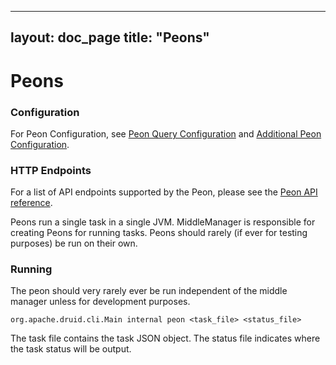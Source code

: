 <!--
  ~ Licensed to the Apache Software Foundation (ASF) under one
  ~ or more contributor license agreements.  See the NOTICE file
  ~ distributed with this work for additional information
  ~ regarding copyright ownership.  The ASF licenses this file
  ~ to you under the Apache License, Version 2.0 (the
  ~ "License"); you may not use this file except in compliance
  ~ with the License.  You may obtain a copy of the License at
  ~
  ~   http://www.apache.org/licenses/LICENSE-2.0
  ~
  ~ Unless required by applicable law or agreed to in writing,
  ~ software distributed under the License is distributed on an
  ~ "AS IS" BASIS, WITHOUT WARRANTIES OR CONDITIONS OF ANY
  ~ KIND, either express or implied.  See the License for the
  ~ specific language governing permissions and limitations
  ~ under the License.
  -->

---
layout: doc_page
title: "Peons"
---
# Peons

### Configuration

For Peon Configuration, see [Peon Query Configuration](../configuration/index.html#peon-query-configuration) and [Additional Peon Configuration](../configuration/index.html#additional-peon-configuration).

### HTTP Endpoints

For a list of API endpoints supported by the Peon, please see the [Peon API reference](../operations/api-reference.html#peon).

Peons run a single task in a single JVM. MiddleManager is responsible for creating Peons for running tasks.
Peons should rarely (if ever for testing purposes) be run on their own.

### Running

The peon should very rarely ever be run independent of the middle manager unless for development purposes.

```
org.apache.druid.cli.Main internal peon <task_file> <status_file>
```

The task file contains the task JSON object.
The status file indicates where the task status will be output.
